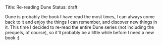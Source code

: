Title: Re-reading Dune
Status: draft

Dune is probably the book I have read the most times, I can always come back
to it and enjoy the things I can remember, and discover new things in it. This
time I decided to re-read the entire Dune series (not including the prequels,
of course), so it'll probably be a little while before I need a new book :)
